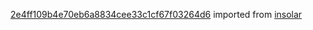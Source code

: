 [2e4ff109b4e70eb6a8834cee33c1cf67f03264d6](https://github.com/insolar/insolar/commit/2e4ff109b4e70eb6a8834cee33c1cf67f03264d6) imported from [insolar](https://github.com/insolar/insolar)
